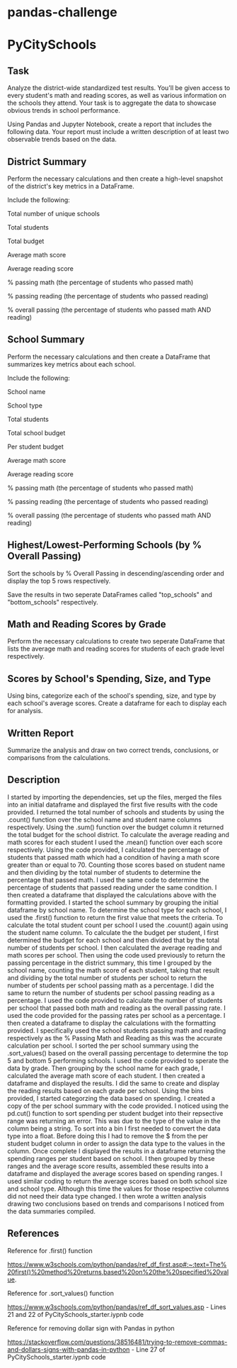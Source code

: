 # pandas-challenge

# PyCitySchools

## Task

Analyze the district-wide standardized test results. You'll be given access to every student's math and reading scores, as well as various information on the schools they attend. Your task is to aggregate the data to showcase obvious trends in school performance.

Using Pandas and Jupyter Notebook, create a report that includes the following data. Your report must include a written description of at least two observable trends based on the data.

## District Summary

Perform the necessary calculations and then create a high-level snapshot of the district's key metrics in a DataFrame.

Include the following:

Total number of unique schools

Total students

Total budget

Average math score

Average reading score

% passing math (the percentage of students who passed math)

% passing reading (the percentage of students who passed reading)

% overall passing (the percentage of students who passed math AND reading)

## School Summary

Perform the necessary calculations and then create a DataFrame that summarizes key metrics about each school.

Include the following:

School name

School type

Total students

Total school budget

Per student budget

Average math score

Average reading score

% passing math (the percentage of students who passed math)

% passing reading (the percentage of students who passed reading)

% overall passing (the percentage of students who passed math AND reading)

## Highest/Lowest-Performing Schools (by % Overall Passing)

Sort the schools by % Overall Passing in descending/ascending order and display the top 5 rows respectively.

Save the results in two seperate DataFrames called "top_schools" and "bottom_schools" respectively.

## Math and Reading Scores by Grade

Perform the necessary calculations to create two seperate DataFrame that lists the average math and reading scores for students of each grade level respectively.

## Scores by School's Spending, Size, and Type

Using bins, categorize each of the school's spending, size, and type by each school's average scores. Create a dataframe for each to display each for analysis.

## Written Report

Summarize the analysis and draw on two correct trends, conclusions, or comparisons from the calculations.

## Description

I started by importing the dependencies, set up the files, merged the files into an initial dataframe and displayed the first five results with the code provided. I returned the total number of schools and students by using the .count() function over the school name and student name columns respectively. Using the .sum() function over the budget column it returned the total budget for the school district. To calculate the average reading and math scores for each student I used the .mean() function over each score respectively. Using the code provided, I calculated the percentage of students that passed math which had a condition of having a math score greater than or equal to 70. Counting those scores based on student name and then dividing by the total number of students to determine the percentage that passed math. I used the same code to determine the percentage of students that passed reading under the same condition. I then created a dataframe that displayed the calculations above with the formatting provided. I started the school summary by grouping the initial dataframe by school name. To determine the school type for each school, I used the .first() function to return the first value that meets the criteria. To calculate the total student count per school I used the .couunt() again using the student name column. To calculate the the budget per student, I first determined the budget for each school and then divided that by the total number of students per school. I then calculated the average reading and math scores per school. Then using the code used previously to return the passing percentage in the district summary, this time I grouped by the school name, counting the math score of each student, taking that result and dividing by the total number of students per school to return the number of students per school passing math as a percentage. I did the same to return the number of students per school passing reading as a percentage. I used the code provided to calculate the number of students per school that passed both math and reading as the overall passing rate. I used the code provided for the passing rates per school as a percentage. I then created a dataframe to display the calculations with the formatting provided. I specifically used the school students passing math and reading respectively as the % Passing Math and Reading as this was the accurate calculation per school. I sorted the per school summary using the .sort_values() based on the overall passing percentage to determine the top 5 and bottom 5 performing schools. I used the code provided to sperate the data by grade. Then grouping by the school name for each grade, I calculated the average math score of each student. I then created a dataframe and displayed the results. I did the same to create and display the reading results based on each grade per school. Using the bins provided, I started categorzing the data based on spending. I created a copy of the per school summary with the code provided. I noticed using the pd.cut() function to sort spending per student budget into their repsective range was returning an error. This was due to the type of the value in the column being a string. To sort into a bin I first needed to convert the data type into a float. Before doing this I had to remove the $ from the per student budget column in order to assign the data type to the values in the column. Once complete I displayed the results in a dataframe returning the spending ranges per student based on school. I then grouped by these ranges and the average score results, assembled these results into a dataframe and displayed the average scores based on spending ranges. I used similar coding to return the average scores based on both school size and school type. Although this time the values for those respective columns did not need their data type changed. I then wrote a written analysis drawing two conclusions based on trends and comparisons I noticed from the data summaries compiled.

## References

Reference for .first() function

https://www.w3schools.com/python/pandas/ref_df_first.asp#:~:text=The%20first()%20method%20returns,based%20on%20the%20specified%20value.

Reference for .sort_values() function

https://www.w3schools.com/python/pandas/ref_df_sort_values.asp - Lines 21 and 22 of PyCitySchools_starter.iypnb code

Reference for removing dollar sign with Pandas in python

https://stackoverflow.com/questions/38516481/trying-to-remove-commas-and-dollars-signs-with-pandas-in-python - Line 27 of PyCitySchools_starter.iypnb code

